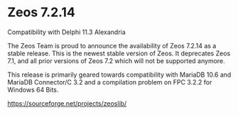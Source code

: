 Zeos 7.2.14
===========

Compatibility with Delphi 11.3 Alexandria

The Zeos Team is proud to announce the availability of Zeos 7.2.14 as a stable release. This is the newest stable version of Zeos. It deprecates Zeos 7.1, and all prior versions of Zeos 7.2 which will not be supported anymore.

This release is primarily geared towards compatibility with MariaDB 10.6 and MariaDB Connector/C 3.2 and a compilation problem on FPC 3.2.2 for Windows 64 Bits.

https://sourceforge.net/projects/zeoslib/